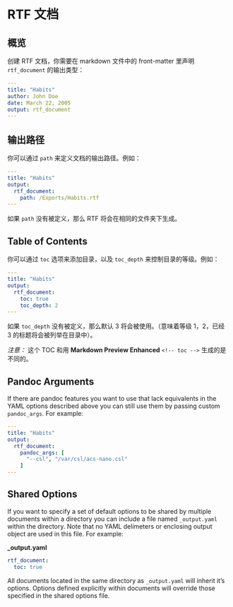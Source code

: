# RTF 文档

## 概览

创建 RTF 文档，你需要在 markdown 文件中的 front-matter 里声明 `rtf_document` 的输出类型：

```yaml
---
title: "Habits"
author: John Doe
date: March 22, 2005
output: rtf_document
---

```

## 输出路径

你可以通过 `path` 来定义文档的输出路径。例如：

```yaml
---
title: "Habits"
output:
  rtf_document:
    path: /Exports/Habits.rtf
---

```

如果 `path` 没有被定义，那么 RTF 将会在相同的文件夹下生成。

## Table of Contents

你可以通过 `toc` 选项来添加目录，以及 `toc_depth` 来控制目录的等级。例如：

```yaml
---
title: "Habits"
output:
  rtf_document:
    toc: true
    toc_depth: 2
---

```

如果 `toc_depth` 没有被定义，那么默认 3 将会被使用。（意味着等级 1，2，已经 3 的标题将会被列举在目录中）。

_注意：_ 这个 TOC 和用 **Markdown Preview Enhanced** `<!-- toc -->` 生成的是不同的。

## Pandoc Arguments

If there are pandoc features you want to use that lack equivalents in the YAML options described above you can still use them by passing custom `pandoc_args`. For example:

```yaml
---
title: "Habits"
output:
  rtf_document:
    pandoc_args: [
      "--csl", "/var/csl/acs-nano.csl"
    ]
---
```

## Shared Options

If you want to specify a set of default options to be shared by multiple documents within a directory you can include a file named `_output.yaml` within the directory. Note that no YAML delimeters or enclosing output object are used in this file. For example:

**\_output.yaml**

```yaml
rtf_document:
  toc: true
```

All documents located in the same directory as `_output.yaml` will inherit it’s options. Options defined explicitly within documents will override those specified in the shared options file.
